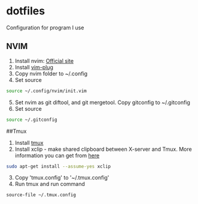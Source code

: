 # dotfiles
Configuration for program I use

## NVIM

1. Install nvim: [Official site](https://neovim.io/)
2. Install [vim-plug](https://github.com/junegunn/vim-plug)
3. Copy nvim folder to ~/.config
4. Set source
```bash
source ~/.config/nvim/init.vim
```
5. Set nvim as git diftool, and git mergetool. Copy gitconfig to ~/.gitconfig
6. Set source
```bash
source ~/.gitconfig
```

##Tmux

1. Install [tmux](https://github.com/tmux/tmux/wiki)
2. Install xclip - make shared clipboard between X-server and Tmux. More information you can get from [here](http://www.rushiagr.com/blog/2016/06/16/everything-you-need-to-know-about-tmux-copy-pasting-ubuntu/)
```bash
sudo apt-get install --assume-yes xclip
```
3. Copy 'tmux.config' to '~/.tmux.config'
4. Run tmux and run command
```
source-file ~/.tmux.config
```
